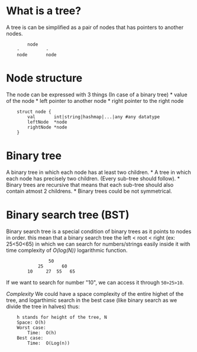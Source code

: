 # What is a tree?

A tree is can be simplified as a pair of nodes that has pointers to another nodes.
```
        node
    -          -
    node       node

```

# Node structure
The node can be expressed with 3 things (In case of a binary tree)
    * value of the node
    * left pointer to another node
    * right pointer to the right node
```
    struct node {
        val       int|string|hashmap|...|any #any datatype
        leftNode  *node 
        rightNode *node
    }
```

# Binary tree
A binary tree in which each node has at least two children.
    * A tree in which each node has precisely two children. (Every sub-tree should follow).
    * Binary trees are recursive that means that each sub-tree should also contain atmost 2 childrens.
    * Binary trees could be not symmetrical.

# Binary search tree (BST)
Binary search tree is a special condition of binary trees as it points to nodes in order. this mean that a binary search tree the left < root < right (ex: 25<50<65) in which we can search for numbers/strings easily inside it with time complexity of *O(log(N))* logarithmic function.
```
                50
            25       60
        10     27  55   65   
```

If we want to search for number "10", we can access it through `50>25>10`. <br/>

*Complexity*
We could have a space complexity of the entire highet of the tree, and logarthimic search in the best case (like binary search as we divide the tree in halves) thus: 
```
    h stands for height of the tree, N 
    Space: O(h) 
    Worst case:
        Time:  O(h)
    Best case:
        Time:  O(Log(n))
```
